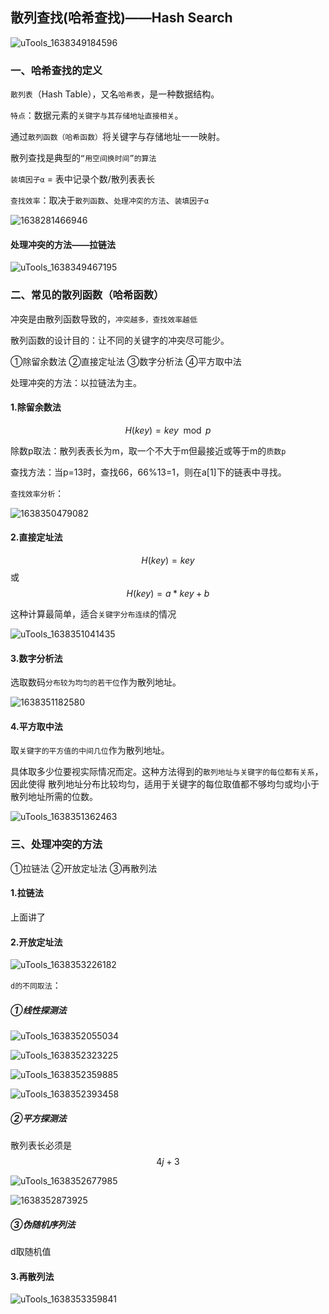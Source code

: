 ## 散列查找(哈希查找)——Hash Search

![uTools_1638349184596](https://github.com/oxyanyano/2022-WangDao-CS-DS-Notes/blob/main/images/uTools_1638349184596.png)

### 一、哈希查找的定义

`散列表`（Hash Table），又名`哈希表`，是一种数据结构。

`特点`：数据元素的`关键字与其存储地址直接相关`。

通过`散列函数（哈希函数）`将关键字与存储地址一一映射。

散列查找是典型的`“用空间换时间”的算法`

`装填因子α` = 表中记录个数/散列表表长

`查找效率`：取决于`散列函数`、`处理冲突的方法`、`装填因子α`

![1638281466946](https://github.com/oxyanyano/2022-WangDao-CS-DS-Notes/blob/main/images/1638281466946.jpg)

#### 处理冲突的方法——拉链法

![uTools_1638349467195](https://github.com/oxyanyano/2022-WangDao-CS-DS-Notes/blob/main/images/uTools_1638349467195.png)

### 二、常见的散列函数（哈希函数）

冲突是由散列函数导致的，`冲突越多，查找效率越低`

散列函数的设计目的：让不同的关键字的冲突尽可能少。

①除留余数法
②直接定址法
③数字分析法
④平方取中法

处理冲突的方法：以拉链法为主。

#### 1.除留余数法

$$H(key)=key\mod{p}$$

除数p取法：散列表表长为m，取一个不大于m但最接近或等于m的`质数p`

查找方法：当p=13时，查找66，66%13=1，则在a[1]下的链表中寻找。

`查找效率分析`：

![1638350479082](https://github.com/oxyanyano/2022-WangDao-CS-DS-Notes/blob/main/images/1638350479082.jpg)

#### 2.直接定址法

$$H(key)=key$$ 或 $$H(key)=a*key+b$$ 

这种计算最简单，适合`关键字分布连续`的情况

![uTools_1638351041435](https://github.com/oxyanyano/2022-WangDao-CS-DS-Notes/blob/main/images/uTools_1638351041435.png)

#### 3.数字分析法

选取数码`分布较为均匀的若干位`作为散列地址。

![1638351182580](https://github.com/oxyanyano/2022-WangDao-CS-DS-Notes/blob/main/images/1638351182580.png)

#### 4.平方取中法

取`关键字的平方值的中间几位`作为散列地址。

具体取多少位要视实际情况而定。这种方法得到的`散列地址与关键字的每位都有关系`，因此使得
散列地址分布比较均匀，适用于关键字的每位取值都不够均匀或均小于散列地址所需的位数。

![uTools_1638351362463](https://github.com/oxyanyano/2022-WangDao-CS-DS-Notes/blob/main/images/uTools_1638351362463.png)

###  三、处理冲突的方法

①拉链法
②开放定址法
③再散列法

#### 1.拉链法

上面讲了

#### 2.开放定址法

![uTools_1638353226182](https://github.com/oxyanyano/2022-WangDao-CS-DS-Notes/blob/main/images/uTools_1638353226182.png)

`d的不同取法`：

##### ①线性探测法

![uTools_1638352055034](https://github.com/oxyanyano/2022-WangDao-CS-DS-Notes/blob/main/images/uTools_1638352055034.png)

![uTools_1638352323225](https://github.com/oxyanyano/2022-WangDao-CS-DS-Notes/blob/main/images/uTools_1638352323225.png)

![uTools_1638352359885](https://github.com/oxyanyano/2022-WangDao-CS-DS-Notes/blob/main/images/uTools_1638352359885.png)

![uTools_1638352393458](https://github.com/oxyanyano/2022-WangDao-CS-DS-Notes/blob/main/images/uTools_1638352393458.png)

##### ②平方探测法

散列表长必须是$$4j+3$$

![uTools_1638352677985](https://github.com/oxyanyano/2022-WangDao-CS-DS-Notes/blob/main/images/uTools_1638352677985.png)

![1638352873925](https://github.com/oxyanyano/2022-WangDao-CS-DS-Notes/blob/main/images/1638352873925.png)

##### ③伪随机序列法

d取随机值

#### 3.再散列法

![uTools_1638353359841](https://github.com/oxyanyano/2022-WangDao-CS-DS-Notes/blob/main/images/uTools_1638353359841.png)
